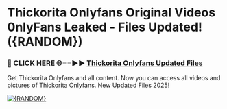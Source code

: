 # Thickorita Onlyfans Original Videos 0nlyFans Leaked - Files Updated! ({RANDOM})

<h3>🔴 CLICK HERE 🌐==►► <a href="https://betterlinks.top/A2PfLJ" rel="nofollow">Thickorita Onlyfans Updated Files</a></h3>

Get Thickorita Onlyfans and all content. Now you can access all videos and pictures of Thickorita Onlyfans. New Updated Files 2025!

[![{RANDOM}](https://i.imgur.com/ppqm5kG.gif)](https://betterlinks.top/A2PfLJ)